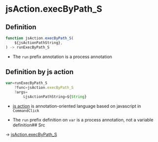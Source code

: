 # jsAction.execByPath_S

## Definition

```js.js
function jsAction.execByPath_S(
	${jsActionPathString},
) -> runExecByPath_S
```

- The `run` prefix annotation is a process annotation
## Definition by js action

```js.js
var=runExecByPath_S
	?func=jsAction.execByPath_S
	?args=
		&jsActionPathString=${String}
```

- [js action](#) is annotation-oriented language based on javascript in `CommandClick`

- The `run` prefix definition on `var` is a process annotation, not a variable definition## Src

-> [jsAction.execByPath_S](https://github.com/puutaro/CommandClick/blob/master/app/src/main/java/com/puutaro/commandclick/fragment_lib/terminal_fragment/js_interface/system/JsAction.kt#L17)


